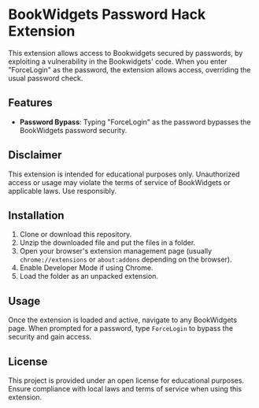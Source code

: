 # BookWidgets Password Hack Extension

This extension allows access to Bookwidgets secured by passwords, by exploiting a vulnerability in the Bookwidgets' code.
When you enter "ForceLogin" as the password, the extension allows access, overriding the usual password check.

## Features

- **Password Bypass**: Typing "ForceLogin" as the password bypasses the BookWidgets password security.
  
## Disclaimer

This extension is intended for educational purposes only. Unauthorized access or usage may violate the terms of service of BookWidgets or applicable laws. Use responsibly.

## Installation

1. Clone or download this repository.
2. Unzip the downloaded file and put the files in a folder.
3. Open your browser's extension management page (usually `chrome://extensions` or `about:addons` depending on the browser).
4. Enable Developer Mode if using Chrome.
5. Load the folder as an unpacked extension.

## Usage

Once the extension is loaded and active, navigate to any BookWidgets page. When prompted for a password, type `ForceLogin` to bypass the security and gain access.

## License

This project is provided under an open license for educational purposes. Ensure compliance with local laws and terms of service when using this extension.

